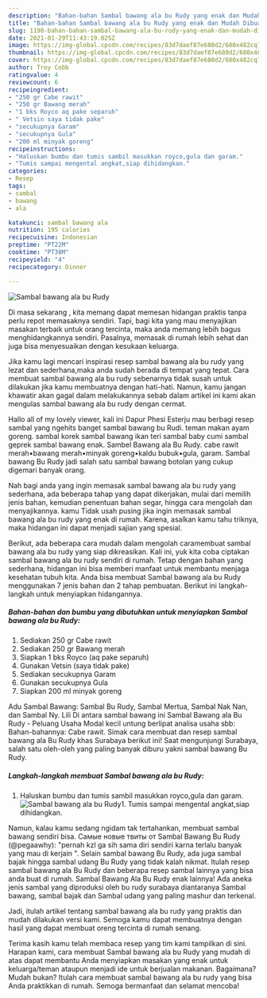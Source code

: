 ```yaml
---
description: "Bahan-bahan Sambal bawang ala bu Rudy yang enak dan Mudah Dibuat"
title: "Bahan-bahan Sambal bawang ala bu Rudy yang enak dan Mudah Dibuat"
slug: 1190-bahan-bahan-sambal-bawang-ala-bu-rudy-yang-enak-dan-mudah-dibuat
date: 2021-01-29T11:43:19.025Z
image: https://img-global.cpcdn.com/recipes/83d7daef87e680d2/680x482cq70/sambal-bawang-ala-bu-rudy-foto-resep-utama.jpg
thumbnail: https://img-global.cpcdn.com/recipes/83d7daef87e680d2/680x482cq70/sambal-bawang-ala-bu-rudy-foto-resep-utama.jpg
cover: https://img-global.cpcdn.com/recipes/83d7daef87e680d2/680x482cq70/sambal-bawang-ala-bu-rudy-foto-resep-utama.jpg
author: Troy Cobb
ratingvalue: 4
reviewcount: 6
recipeingredient:
- "250 gr Cabe rawit"
- "250 gr Bawang merah"
- "1 bks Royco aq pake separuh"
- " Vetsin saya tidak pake"
- "secukupnya Garam"
- "secukupnya Gula"
- "200 ml minyak goreng"
recipeinstructions:
- "Haluskan bumbu dan tumis sambil masukkan royco,gula dan garam."
- "Tumis sampai mengental angkat,siap dihidangkan."
categories:
- Resep
tags:
- sambal
- bawang
- ala

katakunci: sambal bawang ala 
nutrition: 195 calories
recipecuisine: Indonesian
preptime: "PT22M"
cooktime: "PT38M"
recipeyield: "4"
recipecategory: Dinner

---
```



![Sambal bawang ala bu Rudy](https://img-global.cpcdn.com/recipes/83d7daef87e680d2/680x482cq70/sambal-bawang-ala-bu-rudy-foto-resep-utama.jpg)

Di masa  sekarang , kita memang dapat memesan hidangan praktis tanpa perlu repot memasaknya sendiri. Tapi, bagi kita yang mau menyajikan masakan terbaik untuk orang tercinta, maka anda memang lebih bagus menghidangkannya sendiri. Pasalnya, memasak di rumah lebih sehat dan juga bisa menyesuaikan dengan kesukaan keluarga.

Jika kamu lagi mencari inspirasi resep sambal bawang ala bu rudy yang lezat dan sederhana,maka anda sudah berada di tempat yang tepat. Cara membuat sambal bawang ala bu rudy  sebenarnya tidak susah untuk dilakukan jika kamu membuatnya dengan hati-hati. Namun, kamu jangan khawatir akan gagal dalam melakukannya 
sebab dalam artikel ini kami akan mengulas sambal bawang ala bu rudy dengan cermat.  

Hallo all of my lovely viewer, kali ini Dapur Phesi Esterju mau berbagi resep sambal yang ngehits banget sambal bawang bu Rudi. teman makan ayam goreng. sambal korek sambal bawang ikan teri sambal baby cumi sambal geprek sambal bawang enak. Sambel Bawang ala Bu Rudy. cabe rawit merah•bawang merah•minyak goreng•kaldu bubuk•gula, garam. Sambal bawang Bu Rudy jadi salah satu sambal bawang botolan yang cukup digemari banyak orang.

Nah bagi anda yang ingin memasak sambal bawang ala bu rudy yang sederhana, ada beberapa tahap yang dapat dikerjakan, mulai dari memilih jenis bahan, kemudian penentuan bahan segar, hingga cara mengolah dan menyajikannya. kamu Tidak usah pusing jika ingin memasak sambal bawang ala bu rudy yang enak di rumah. Karena, asalkan kamu  tahu triknya, maka hidangan ini dapat menjadi sajian yang spesial.

Berikut, ada beberapa cara mudah dalam mengolah caramembuat sambal bawang ala bu rudy yang siap dikreasikan. Kali ini, yuk kita coba ciptakan sambal bawang ala bu rudy sendiri di rumah. Tetap dengan bahan yang sederhana, hidangan ini bisa memberi manfaat untuk membantu menjaga kesehatan tubuh kita. Anda bisa membuat Sambal bawang ala bu Rudy menggunakan 7 jenis bahan dan 2 tahap pembuatan. Berikut ini langkah-langkah untuk menyiapkan hidangannya.

<!--inarticleads1-->

##### Bahan-bahan dan bumbu yang dibutuhkan untuk menyiapkan Sambal bawang ala bu Rudy:

1. Sediakan 250 gr Cabe rawit
1. Sediakan 250 gr Bawang merah
1. Siapkan 1 bks Royco (aq pake separuh)
1. Gunakan  Vetsin (saya tidak pake)
1. Sediakan secukupnya Garam
1. Gunakan secukupnya Gula
1. Siapkan 200 ml minyak goreng


Adu Sambal Bawang: Sambal Bu Rudy, Sambal Mertua, Sambal Nak Nan, dan Sambal Ny. Lili Di antara sambal bawang ini Sambal Bawang ala Bu Rudy - Peluang Usaha Modal kecil untung berlipat analisa usaha sbb: Bahan-bahannya: Cabe rawit. Simak cara membuat dan resep sambal bawang ala Bu Rudy khas Surabaya berikut ini! Saat mengunjungi Surabaya, salah satu oleh-oleh yang paling banyak diburu yakni sambal bawang Bu Rudy. 

<!--inarticleads2-->

##### Langkah-langkah membuat Sambal bawang ala bu Rudy:

1. Haluskan bumbu dan tumis sambil masukkan royco,gula dan garam.
<img src="https://img-global.cpcdn.com/steps/29cf30a21f204e23/160x128cq70/sambal-bawang-ala-bu-rudy-langkah-memasak-1-foto.jpg" alt="Sambal bawang ala bu Rudy">1. Tumis sampai mengental angkat,siap dihidangkan.


Namun, kalau kamu sedang ngidam tak tertahankan, membuat sambal bawang sendiri bisa. Самые новые твиты от Sambal Bawang Bu Rudy (@pegaawhy): &#34;pernah kzl ga sih sama diri sendiri karna terlalu banyak yang mau di kerjain &#34;. Selain sambal bawang Bu Rudy, ada juga sambal bajak hingga sambal udang Bu Rudy yang tidak kalah nikmat. Itulah resep sambal bawang ala Bu Rudy dan beberapa resep sambal lainnya yang bisa anda buat di rumah. Sambal Bawang Ala Bu Rudy enak lainnya! Ada aneka jenis sambal yang diproduksi oleh bu rudy surabaya diantaranya Sambal bawang, sambal bajak dan Sambal udang yang paling mashur dan terkenal. 

Jadi, itulah artikel tentang  sambal bawang ala bu rudy  yang praktis dan mudah dilakukan versi kami. Semoga kamu dapat membuatnya dengan hasil yang dapat membuat oreng tercinta di rumah senang. 

Terima kasih kamu telah membaca resep yang tim kami tampilkan di sini. Harapan kami, cara membuat  Sambal bawang ala bu Rudy yang mudah di atas dapat membantu Anda menyiapkan masakan yang enak untuk keluarga/teman ataupun menjadi ide untuk berjualan makanan. Bagaimana? Mudah bukan? Itulah cara membuat sambal bawang ala bu rudy yang bisa Anda praktikkan di rumah. Semoga bermanfaat dan selamat mencoba!

